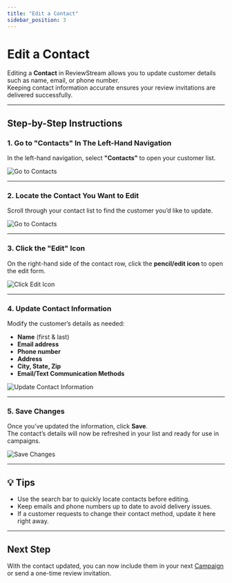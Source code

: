 ```yaml
---
title: "Edit a Contact"
sidebar_position: 3
---
```

# Edit a Contact  
Editing a **Contact** in ReviewStream allows you to update customer details such as name, email, or phone number.  
Keeping contact information accurate ensures your review invitations are delivered successfully.  

---

## Step-by-Step Instructions

### 1. Go to "Contacts" In The Left-Hand Navigation 
In the left-hand navigation, select **"Contacts"** to open your customer list.  

![Go to Contacts](/img/contacts/contact-step1.png)  

---

### 2. Locate the Contact You Want to Edit
Scroll through your contact list to find the customer you’d like to update.  

![Go to Contacts](/img/contacts/locate-contact.png)  

---

### 3. Click the "Edit" Icon
On the right-hand side of the contact row, click the **pencil/edit icon** to open the edit form.  

![Click Edit Icon](/img/contacts/edit-contact.png)  

---

### 4. Update Contact Information
Modify the customer’s details as needed:  
- **Name** (first & last)  
- **Email address**  
- **Phone number**  
- **Address**
- **City, State, Zip**
- **Email/Text Communication Methods**


![Update Contact Information](/img/contacts/contact-info.png)  

---

### 5. Save Changes
Once you’ve updated the information, click **Save**.  
The contact’s details will now be refreshed in your list and ready for use in campaigns.  

![Save Changes](/img/contacts/save.png)  

---

## 💡 Tips
- Use the search bar to quickly locate contacts before editing.  
- Keep emails and phone numbers up to date to avoid delivery issues.  
- If a customer requests to change their contact method, update it here right away.  

---

## Next Step
With the contact updated, you can now include them in your next [Campaign](../campaigns/add-a-campaign) or send a one-time review invitation.  